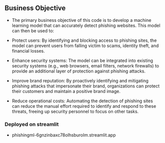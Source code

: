 ## Business Objective

* The primary business objective of this code is to develop a machine learning model that can accurately detect phishing websites. This model can then be used to:

* Protect users: By identifying and blocking access to phishing sites, the model can prevent users from falling victim to scams, identity theft, and financial losses.

* Enhance security systems: The model can be integrated into existing security systems (e.g., web browsers, email filters, network firewalls) to provide an additional layer of protection against phishing attacks.

* Improve brand reputation: By proactively identifying and mitigating phishing attacks that impersonate their brand, organizations can protect their customers and maintain a positive brand image.

* Reduce operational costs: Automating the detection of phishing sites can reduce the manual effort required to identify and respond to these threats, freeing up security personnel to focus on other tasks.

### Deployed on streamlit
* phishingml-6gnzinbaxc78olhsburolm.streamlit.app
